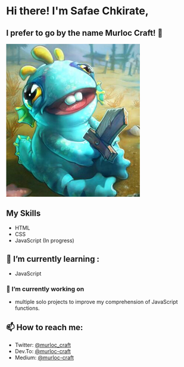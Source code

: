 # Hi there! I'm Safae Chkirate,
## I prefer to go by the name Murloc Craft! 👋

![adorable murloc](murloc2.jpg)


<!--
**Lysdora/Lysdora** is a ✨ _special_ ✨ repository because its `README.md` (this file) appears on your GitHub profile.


Here are some ideas to get you started:

- 🔭 I’m currently working on ...
- 🌱 I’m currently learning ...
- 👯 I’m looking to collaborate on ...
- 🤔 I’m looking for help with ...
- 💬 Ask me about ...
- 📫 How to reach me: ...
- 😄 Pronouns: ...
- ⚡ Fun fact: ...
-->
## My Skills
- HTML
- CSS
- JavaScript (In progress)

## 🌱 I’m currently learning :
- JavaScript

### 🔭 I’m currently working on

- multiple solo projects to improve my comprehension of JavaScript functions.


## 📫 How to reach me:

- Twitter: [@murloc_craft](https://twitter.com/murloc_craft)
- Dev.To: [@murloc-craft](https://dev.to/murloc-craft)
- Medium: [@murloc-craft](https://medium.com/@murloc-craft)
